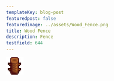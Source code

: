 ```yaml
---
templateKey: blog-post
featuredpost: false
featuredimage: ../assets/Wood_Fence.png
title: Wood Fence
description: Fence
testfield: 644
---
```

![Wood Fence](../assets/Wood_Fence.png)